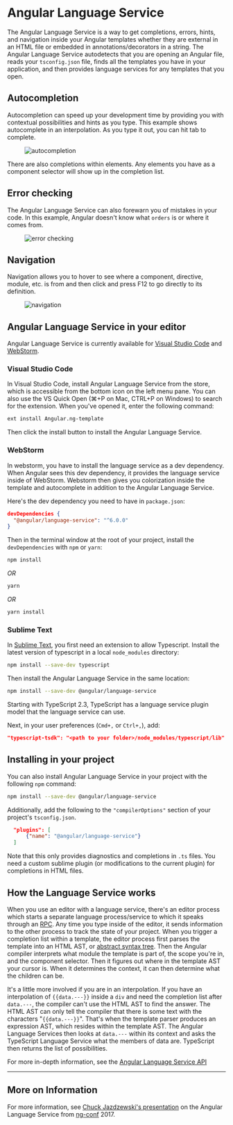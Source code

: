 # Angular Language Service

The Angular Language Service is a way to get completions, errors,
hints, and navigation inside your Angular templates whether they
are external in an HTML file or embedded in annotations/decorators
in a string. The Angular Language Service autodetects that you are
opening an Angular file, reads your `tsconfig.json` file, finds all the
templates you have in your application, and then provides language
services for any templates that you open.


## Autocompletion

Autocompletion can speed up your development time by providing you with
contextual possibilities and hints as you type. This example shows
autocomplete in an interpolation. As you type it out,
you can hit tab to complete.

<figure>
  <img src="generated/images/guide/language-service/language-completion.gif" alt="autocompletion">
</figure>

There are also completions within
elements. Any elements you have as a component selector will
show up in the completion list.

## Error checking

The Angular Language Service can also forewarn you of mistakes in your code.
In this example, Angular doesn't know what `orders` is or where it comes from.

<figure>
  <img src="generated/images/guide/language-service/language-error.gif" alt="error checking">
</figure>

## Navigation

Navigation allows you to hover to
see where a component, directive, module, etc. is from and then
click and press F12 to go directly to its definition.

<figure>
  <img src="generated/images/guide/language-service/language-navigation.gif" alt="navigation">
</figure>


## Angular Language Service in your editor

Angular Language Service is currently available for [Visual Studio Code](https://code.visualstudio.com/) and
[WebStorm](https://www.jetbrains.com/webstorm).

### Visual Studio Code

In Visual Studio Code, install Angular Language Service from the store,
which is accessible from the bottom icon on the left menu pane.
You can also use the VS Quick Open (⌘+P on Mac, CTRL+P on Windows) to search for the extension. When you've opened it,
enter the following command:

```sh
ext install Angular.ng-template
```

Then click the install button to install the Angular Language Service.


### WebStorm

In webstorm, you have to install the language service as a dev dependency.
When Angular sees this dev dependency, it provides the
language service inside of WebStorm. Webstorm then gives you
colorization inside the template and autocomplete in addition to the Angular Language Service.

Here's the dev dependency
you need to have in `package.json`:

```json
devDependencies {
  "@angular/language-service": "^6.0.0"
}
```

Then in the terminal window at the root of your project,
install the `devDependencies` with `npm` or `yarn`:

```sh
npm install
```
*OR*

```sh
yarn
```

*OR*

```sh
yarn install
```


### Sublime Text

In [Sublime Text](https://www.sublimetext.com/), you first need an extension to allow Typescript.
Install the latest version of typescript in a local `node_modules` directory:

```sh
npm install --save-dev typescript
```

Then install the Angular Language Service in the same location:
```sh
npm install --save-dev @angular/language-service
```

Starting with TypeScript 2.3, TypeScript has a language service plugin model that the language service can use.

Next, in your user preferences (`Cmd+,` or `Ctrl+,`), add:

```json
"typescript-tsdk": "<path to your folder>/node_modules/typescript/lib"
```


## Installing in your project

You can also install Angular Language Service in your project with the
following `npm` command:

```sh
npm install --save-dev @angular/language-service
```
Additionally, add the following to the `"compilerOptions"` section of
your project's `tsconfig.json`.

```json
  "plugins": [
      {"name": "@angular/language-service"}
  ]
```
Note that this only provides diagnostics and completions in `.ts`
files. You need a custom sublime plugin (or modifications to the current plugin)
for completions in HTML files.


## How the Language Service works

When you use an editor with a language service, there's an
editor process which starts a separate language process/service
to which it speaks through an [RPC](https://en.wikipedia.org/wiki/Remote_procedure_call).
Any time you type inside of the editor, it sends information to the other process to
track the state of your project. When you trigger a completion list within a template, the editor process first parses the template into an HTML AST, or [abstract syntax tree](https://en.wikipedia.org/wiki/Abstract_syntax_tree). Then the Angular compiler interprets
what module the template is part of, the scope you're in, and the component selector. Then it figures out where in the template AST your cursor is. When it determines the
context, it can then determine what the children can be.

It's a little more involved if you are in an interpolation. If you have an interpolation of `{{data.---}}` inside a `div` and need the completion list after `data.---`, the compiler can't use the HTML AST to find the answer. The HTML AST can only tell the compiler that there is some text with the characters "`{{data.---}}`". That's when the template parser produces an expression AST, which resides within the template AST. The Angular Language Services then looks at `data.---` within its context and asks the TypeScript Language Service what the members of data are. TypeScript then returns the list of possibilities.


For more in-depth information, see the
[Angular Language Service API](https://github.com/angular/angular/blob/master/packages/language-service/src/types.ts)








<hr>

## More on Information

For more information, see [Chuck Jazdzewski's presentation](https://www.youtube.com/watch?v=ez3R0Gi4z5A&t=368s) on the Angular Language
Service from [ng-conf](https://www.ng-conf.org/) 2017.


